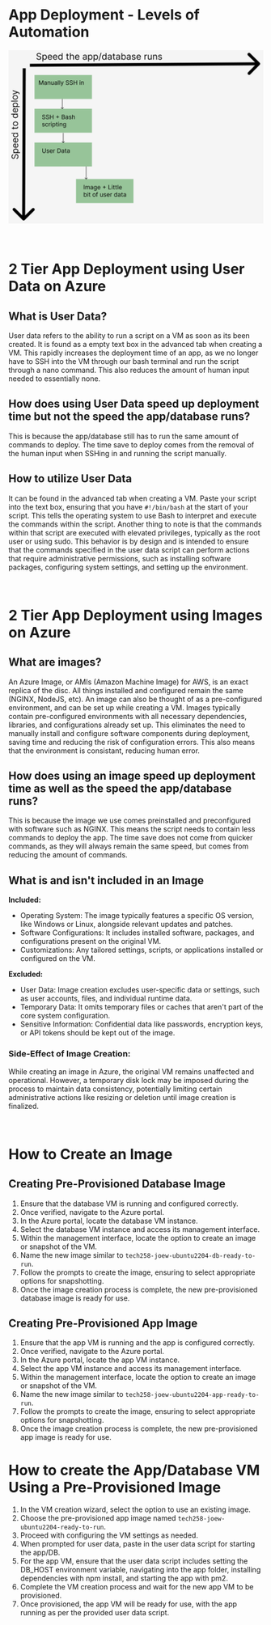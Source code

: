 # App Deployment - Levels of Automation

![alt text](images/automation_speed_graph.png)

<br>

# 2 Tier App Deployment using User Data on Azure

## What is User Data?
User data refers to the ability to run a script on a VM as soon as its been created. It is found as a empty text box in the advanced tab when creating a VM. This rapidly increases the deployment time of an app, as we no longer have to SSH into the VM through our bash terminal and run the script through a nano command. This also reduces the amount of human input needed to essentially none.

## How does using User Data speed up deployment time but not the speed the app/database runs?
This is because the app/database still has to run the same amount of commands to deploy. The time save to deploy comes from the removal of the human input when SSHing in and running the script manually.

## How to utilize User Data
It can be found in the advanced tab when creating a VM. Paste your script into the text box, ensuring that you have `#!/bin/bash` at the start of your script. This tells the operating system to use Bash to interpret and execute the commands within the script. Another thing to note is that the commands within that script are executed with elevated privileges, typically as the root user or using sudo. This behavior is by design and is intended to ensure that the commands specified in the user data script can perform actions that require administrative permissions, such as installing software packages, configuring system settings, and setting up the environment.

<br>

# 2 Tier App Deployment using Images on Azure

## What are images? 
An Azure Image, or AMIs (Amazon Machine Image) for AWS, is an exact replica of the disc. All things installed and configured remain the same (NGINX, NodeJS, etc). An image can also be thought of as a pre-configured environment, and can be set up while creating a VM. Images typically contain pre-configured environments with all necessary dependencies, libraries, and configurations already set up. This eliminates the need to manually install and configure software components during deployment, saving time and reducing the risk of configuration errors. This also means that the environment is consistant, reducing human error.

## How does using an image speed up deployment time as well as the speed the app/database runs?
This is because the image we use comes preinstalled and preconfigured with software such as NGINX. This means the script needs to contain less commands to deploy the app. The time save does not come from quicker commands, as they will always remain the same speed, but comes from reducing the amount of commands.

## What is and isn't included in an Image

**Included:**

* Operating System: The image typically features a specific OS version, like Windows or Linux, alongside relevant updates and patches.
* Software Configurations: It includes installed software, packages, and configurations present on the original VM.
* Customizations: Any tailored settings, scripts, or applications installed or configured on the VM.

**Excluded:**

* User Data: Image creation excludes user-specific data or settings, such as user accounts, files, and individual runtime data.
* Temporary Data: It omits temporary files or caches that aren't part of the core system configuration.
* Sensitive Information: Confidential data like passwords, encryption keys, or API tokens should be kept out of the image.

### Side-Effect of Image Creation:
While creating an image in Azure, the original VM remains unaffected and operational. However, a temporary disk lock may be imposed during the process to maintain data consistency, potentially limiting certain administrative actions like resizing or deletion until image creation is finalized.

<br>

# How to Create an Image
## Creating Pre-Provisioned Database Image

1. Ensure that the database VM is running and configured correctly.
2. Once verified, navigate to the Azure portal.
3. In the Azure portal, locate the database VM instance.
4. Select the database VM instance and access its management interface.
5. Within the management interface, locate the option to create an image or snapshot of the VM.
6. Name the new image similar to `tech258-joew-ubuntu2204-db-ready-to-run`.
7. Follow the prompts to create the image, ensuring to select appropriate options for snapshotting.
8. Once the image creation process is complete, the new pre-provisioned database image is ready for use.

## Creating Pre-Provisioned App Image

1. Ensure that the app VM is running and the app is configured correctly.
2. Once verified, navigate to the Azure portal.
3. In the Azure portal, locate the app VM instance.
4. Select the app VM instance and access its management interface.
5. Within the management interface, locate the option to create an image or snapshot of the VM.
6. Name the new image similar to `tech258-joew-ubuntu2204-app-ready-to-run`.
7. Follow the prompts to create the image, ensuring to select appropriate options for snapshotting.
8. Once the image creation process is complete, the new pre-provisioned app image is ready for use.

# How to create the App/Database VM Using a Pre-Provisioned Image

1. In the VM creation wizard, select the option to use an existing image.
2. Choose the pre-provisioned app image named `tech258-joew-ubuntu2204-ready-to-run`.
3. Proceed with configuring the VM settings as needed.
4. When prompted for user data, paste in the user data script for starting the app/DB.
5. For the app VM, ensure that the user data script includes setting the DB_HOST environment variable, navigating into the app folder, installing dependencies with npm install, and starting the app with pm2.
6. Complete the VM creation process and wait for the new app VM to be provisioned.
7.  Once provisioned, the app VM will be ready for use, with the app running as per the provided user data script.
